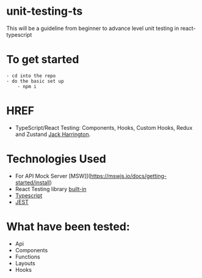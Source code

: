 # unit-testing-ts

This will be a guideline from beginner to advance level unit testing in react-typescript

# To get started

```
- cd into the repo
- do the basic set up
    - npm i
```

# HREF

- TypeScript/React Testing: Components, Hooks, Custom Hooks, Redux and Zustand
  [Jack Harrington](https://www.youtube.com/watch?v=bvdHVxqjv80&t=708s).

# Technologies Used

- For API Mock Server [MSW]](https://mswjs.io/docs/getting-started/install)
- React Testing library [built-in](https://facebook.github.io/create-react-app/docs/running-tests)
- [Typescript](https://www.typescriptlang.org/docs/handbook/react.html)
- [JEST](https://jestjs.io/docs/getting-started)

# What have been tested:

- Api
- Components
- Functions
- Layouts
- Hooks
